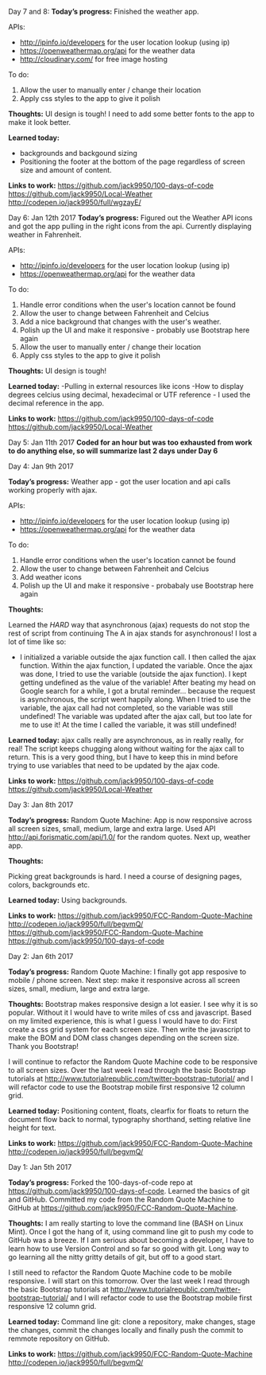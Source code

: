 Day 7 and 8:
**Today’s progress:**
Finished the weather app.

APIs:
  - http://ipinfo.io/developers for the user location lookup (using ip)
  - https://openweathermap.org/api for the weather data
  - http://cloudinary.com/ for free image hosting

To do:
  1. Allow the user to manually enter / change their location
  2. Apply css styles to the app to give it polish

**Thoughts:**
UI design is tough! I need to add some better fonts to the app to make it look better.


**Learned today:**
- backgrounds and backgound sizing
- Positioning the footer at the bottom of the page regardless of screen size and amount of content.


**Links to work:**
https://github.com/jack9950/100-days-of-code
https://github.com/jack9950/Local-Weather
http://codepen.io/jack9950/full/wgzayE/


Day 6: Jan 12th 2017
**Today’s progress:**
Figured out the Weather API icons and got the app pulling in the right icons from the api. Currently displaying weather in Fahrenheit.

APIs:
  - http://ipinfo.io/developers for the user location lookup (using ip)
  - https://openweathermap.org/api for the weather data

To do:
  1. Handle error conditions when the user's location cannot be found
  2. Allow the user to change between Fahrenheit and Celcius
  3. Add a nice background that changes with the user's weather.
  4. Polish up the UI and make it responsive - probably use Bootstrap here again
  5. Allow the user to manually enter / change their location
  6. Apply css styles to the app to give it polish

**Thoughts:**
UI design is tough!


**Learned today:**
-Pulling in external resources like icons
-How to display degrees celcius using decimal, hexadecimal or UTF reference - I used
 the decimal reference in the app.


**Links to work:**
https://github.com/jack9950/100-days-of-code
https://github.com/jack9950/Local-Weather


Day 5: Jan 11th 2017
**Coded for an hour but was too exhausted from work to do anything else, so will summarize last 2 days under Day 6**


Day 4: Jan 9th 2017

**Today’s progress:**
Weather app - got the user location and api calls working properly with ajax.

APIs:
  - http://ipinfo.io/developers for the user location lookup (using ip)
  - https://openweathermap.org/api for the weather data

To do:
  1. Handle error conditions when the user's location cannot be found
  2. Allow the user to change between Fahrenheit and Celcius
  3. Add weather icons
  4. Polish up the UI and make it responsive - probabaly use Bootstrap here again

**Thoughts:**

Learned the *HARD* way that asynchronous (ajax) requests do not stop the rest of script from continuing
The A in ajax stands for asynchronous! I lost a lot of time like so:
  - I initialized a variable outside the ajax function call. I then called the ajax function.
    Within the ajax function, I updated the variable. Once the ajax was done,
    I tried to use the variable (outside the ajax function). I kept getting undefined
    as the value of the variable! After beating my head on Google search for a while,
    I got a brutal reminder... because the request is asynchronous, the script went happily along.
    When I tried to use the variable, the ajax call had not completed,
    so the variable was still undefined! The variable was updated after the ajax call,
    but too late for me to use it! At the time I called the variable, it was still undefined!

**Learned today:**
ajax calls really are asynchronous, as in really really, for real!
The script keeps chugging along without waiting for the ajax call to return.
This is a very good thing, but I have to keep this in mind before trying to use
variables that need to be updated by the ajax code.

**Links to work:**
https://github.com/jack9950/100-days-of-code
https://github.com/jack9950/Local-Weather


Day 3: Jan 8th 2017

**Today’s progress:**
Random Quote Machine: App is now responsive across all screen sizes, small, medium, large and extra large. Used API http://api.forismatic.com/api/1.0/ for the random quotes. Next up, weather app.

**Thoughts:**

Picking great backgrounds is hard. I need a course of designing pages, colors, backgrounds etc.

**Learned today:**
Using backgrounds.

**Links to work:**
https://github.com/jack9950/FCC-Random-Quote-Machine
http://codepen.io/jack9950/full/begvmQ/
https://github.com/jack9950/FCC-Random-Quote-Machine
https://github.com/jack9950/100-days-of-code



Day 2: Jan 6th 2017

**Today’s progress:**
Random Quote Machine: I finally got app resposive to mobile / phone screen. Next step: make it responsive across all screen sizes, small, medium, large and extra large.

**Thoughts:**
Bootstrap makes responsive design a lot easier. I see why it is so popular. Without it I would have to write miles of css and javascript. Based on my limited experience, this is what I guess I would have to do: First create a css grid system for each screen size. Then write the javascript to make the BOM and DOM class changes depending on the screen size. Thank you Bootstrap!

I will continue to refactor the Random Quote Machine code to be responsive to all screen sizes. Over the last week I read through the basic Bootstrap tutorials at http://www.tutorialrepublic.com/twitter-bootstrap-tutorial/ and I will refactor code to use the Bootstrap mobile first responsive 12 column grid.

**Learned today:**
Positioning content, floats, clearfix for floats to return the document flow back to normal, typography shorthand, setting relative line height for text.

**Links to work:**
https://github.com/jack9950/FCC-Random-Quote-Machine
http://codepen.io/jack9950/full/begvmQ/


Day 1: Jan 5th 2017

**Today’s progress:**
Forked the 100-days-of-code repo at https://github.com/jack9950/100-days-of-code. Learned the basics of git and GitHub. Committed my code from the Random Quote Machine to GitHub at https://github.com/jack9950/FCC-Random-Quote-Machine.

**Thoughts:**
I am really starting to love the command line (BASH on Linux Mint). Once I got the hang of it, using command line git to push my code to GitHub was a breeze. If I am serious about becoming a developer, I have to learn how to use Version Control and so far so good with git. Long way to go learning all the nitty gritty details of git, but off to a good start.

I still need to refactor the Random Quote Machine code to be mobile responsive. I will start on this tomorrow. Over the last week I read through the basic Bootstrap tutorials at http://www.tutorialrepublic.com/twitter-bootstrap-tutorial/ and I will refactor code to use the Bootstrap mobile first responsive 12 column grid.

**Learned today:**
Command line git: clone a repository, make changes, stage the changes, commit the changes locally and finally push the commit to remmote repository on GitHub.

**Links to work:**
https://github.com/jack9950/FCC-Random-Quote-Machine
http://codepen.io/jack9950/full/begvmQ/


<!--
## Day 1: 1 Jan 2017
**Today’s progress:**
**Thoughts:**
**Learned today:**
**Links to work:**
-->

<!--

## Day 3: 3 Jan 2017

**Today’s progress:** Finished the responsive large image code (both CSS and JavaScript) for the top section of the portfolio. I might tweak the text behavior a bit more later on, but for now it's working well.

**Thoughts:** It's so time-consuming to adjust a big background image to be responsive. There's probably a library or plugin for this that I don't know about.

**Learned today:** How to combine `background-size: cover;` and `background-position: center;` and write JavaScript to change the way the background behaves on a phone screen. `$(window).height()` is handy.

**Links to work:** “Build a Personal Portfolio Webpage” at Codepen.io: [A Free Code Camp project](http://codepen.io/macloo/full/rjBKLo/) with Bootstrap.


## Day 2: 2 Jan 2017

**Today’s progress:** Built and implemented a working PHP sendmail page for the contact form in my “Build a Personal Portfolio Webpage” project (see [Resources](resources.md) for link). Tested. Works. Note that my contact form is pretty much copied from [here](https://bootswatch.com/sandstone/#forms). Also added large responsive background image to About section. Added a panel to the footer.

**Thoughts:** Lots of time spent on getting that background image to behave nicely. Reworked some JavaScript I figured out previously for another project. Not done with the About section yet. Portfolio section still empty.

**Learned today:** `background-size: contain;` and `background-size: cover;` (CSS) for a responsive background image. I thought `contain` would work, but it turned out that `cover` was what I needed.

**Links to work:** “Build a Personal Portfolio Webpage” at Codepen.io: [A Free Code Camp project](http://codepen.io/macloo/full/rjBKLo/) with Bootstrap.


## Day 1: 1 Jan 2017

**Today’s progress:** Forked the [100 Days Of Code repo](https://github.com/Kallaway/100-days-of-code); updated [Log](log.md) and [Rules](rules.md). Also changed the README to link to the [original repo](https://github.com/Kallaway/100-days-of-code). Started the “Build a Personal Portfolio Webpage” project. Made/edited the navbar and DIVs for each section. Coded social icons, using Font Awesome. Added contact form.

**Thoughts:** Beginning “100 Days Of Code” would be quite a challenge if you'd never used GitHub before. (Of course, it's a great chance to learn to use GitHub!) At [Free Code Camp](https://www.freecodecamp.com/macloo), I’ve completed the Front End Development Certification lessons through “JSON APIs and Ajax” with one exception: “Build a Personal Portfolio Webpage.” Next up: “Intermediate Front End Development Projects."

**Learned today:** How to add jQuery and other files to a Codepen.io project. How to use alert colors as background colors in Bootstrap. How to install Font Awesome via CDN ([see how](http://fontawesome.io/get-started/)), and how to code the icons (yay!).

**Links to work:** “Build a Tribute Page”: [Georgia O’Keeffe, Artist](http://codepen.io/macloo/full/mORjyd/), in which I practiced using Bootstrap. This is a Free Code Camp project I finished earlier. Today I started “Build a Personal Portfolio Webpage”: [Another Free Code Camp project](http://codepen.io/macloo/full/rjBKLo/) with more Bootstrap. I exported today’s code [as a gist](https://gist.github.com/macloo/4448f77d928a7e3283910de0aab9f845).

-->
